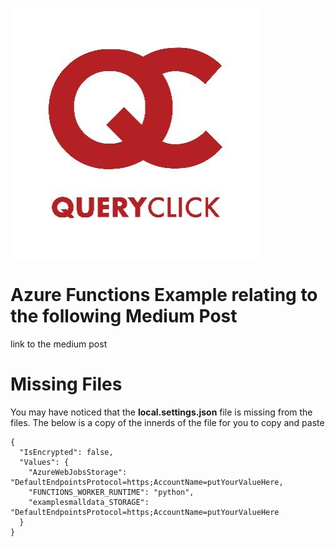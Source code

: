 ![](qclogo.jpg)



# Azure Functions Example relating to the following Medium Post

link to the medium post

# Missing Files

You may have noticed that the <b>local.settings.json</b> file is missing from the files.
The below is a copy of the innerds of the file for you to copy and paste 

```
{
  "IsEncrypted": false,
  "Values": {
    "AzureWebJobsStorage": "DefaultEndpointsProtocol=https;AccountName=putYourValueHere,
    "FUNCTIONS_WORKER_RUNTIME": "python",
    "examplesmalldata_STORAGE": "DefaultEndpointsProtocol=https;AccountName=putYourValueHere
  }
}
```